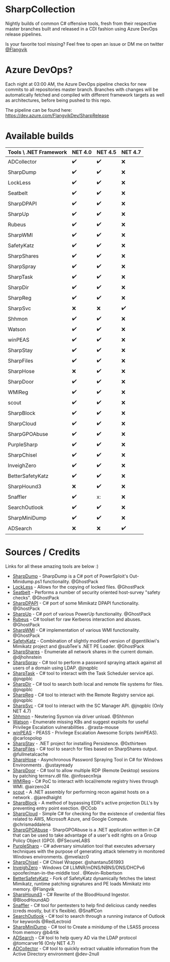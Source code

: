 # SharpCollection
Nightly builds of common C# offensive tools, fresh from their respective master branches built and released in a CDI fashion using Azure DevOps release pipelines. 

Is your favorite tool missing? Feel free to open an issue or DM me on twitter [@Flangvik](https://twitter.com/Flangvik)

# Azure DevOps? 
Each night at 03:00 AM, the Azure DevOps pipeline checks for new commits to all repositories master branch. Branches with changes will be automatically fetched and compiled with different framework targets as well as architectures, before being pushed to this repo. 

The pipeline can be found here:
https://dev.azure.com/FlangvikDev/SharpRelease

# Available builds

| Tools \ .NET Framework | NET 4.0 |  NET 4.5 |  NET 4.7 |
| --------------- | --------------- | --------------- | --------------- |
| ADCollector | :heavy_check_mark: | :heavy_check_mark: |  :x: |
| SharpDump | :heavy_check_mark: | :heavy_check_mark: |  :x: |
| LockLess | :heavy_check_mark: | :heavy_check_mark: |  :x: |
| Seatbelt | :heavy_check_mark: | :heavy_check_mark: |  :x: |
| SharpDPAPI | :heavy_check_mark: | :heavy_check_mark: |  :x: |
| SharpUp | :heavy_check_mark: | :heavy_check_mark: |  :x: |
| Rubeus | :heavy_check_mark: | :heavy_check_mark: |  :x: |
| SharpWMI | :heavy_check_mark: | :heavy_check_mark: |  :x: |
| SafetyKatz | :heavy_check_mark: | :heavy_check_mark: |  :x: |
| SharpShares | :heavy_check_mark: | :heavy_check_mark: |  :x: |
| SharpSpray | :heavy_check_mark: | :heavy_check_mark: |  :x: |
| SharpTask | :heavy_check_mark: | :heavy_check_mark: |  :x: |
| SharpDir | :heavy_check_mark: | :heavy_check_mark: |  :x: |
| SharpReg | :heavy_check_mark: | :heavy_check_mark: |  :x: |
| SharpSvc | :x: | :x: |  :heavy_check_mark: |
| Shhmon | :heavy_check_mark: | :heavy_check_mark: |  :x: |
| Watson | :heavy_check_mark: | :heavy_check_mark: |  :x: |
| winPEAS | :heavy_check_mark: | :heavy_check_mark: |  :x: |
| SharpStay | :heavy_check_mark: | :heavy_check_mark: |  :x: |
| SharpFiles | :heavy_check_mark: | :heavy_check_mark: |  :x: |
| SharpHose | :x: | :heavy_check_mark: |  :x: |
| SharpDoor | :heavy_check_mark: | :heavy_check_mark: |  :x: |
| WMIReg | :heavy_check_mark: | :heavy_check_mark: |  :x: |
| scout | :heavy_check_mark: | :heavy_check_mark: |  :x: |
| SharpBlock | :heavy_check_mark: | :heavy_check_mark: |  :x: |
| SharpCloud | :heavy_check_mark: | :heavy_check_mark: |  :x: |
| SharpGPOAbuse | :heavy_check_mark: | :heavy_check_mark: |  :x: |
| PurpleSharp | :heavy_check_mark: | :heavy_check_mark: |  :x: |
| SharpChisel | :heavy_check_mark: | :heavy_check_mark: |  :x: |
| InveighZero | :heavy_check_mark: | :heavy_check_mark: |  :x: |
| BetterSafetyKatz | :heavy_check_mark: | :heavy_check_mark: |  :x: |
| SharpHound3 | :x: | :heavy_check_mark: |  :x: |
| Snaffler | :heavy_check_mark: | x: |  :x: |
| SearchOutlook | :heavy_check_mark: | :heavy_check_mark: |  :x: |
| SharpMiniDump | :heavy_check_mark: | :heavy_check_mark: |  :x: |
| ADSearch | :x: | :x: |  :heavy_check_mark: |


# Sources / Credits
Links for all these amazing tools are below :) 

* [SharpDump](https://github.com/GhostPack/SharpDump) - SharpDump is a C# port of PowerSploit's Out-Minidump.ps1 functionality. @GhostPack
* [LockLess](https://github.com/GhostPack/LockLess) - Allows for the copying of locked files. @GhostPack
* [Seatbelt](https://github.com/GhostPack/Seatbelt) - Performs a number of security oriented host-survey "safety checks". @GhostPack
* [SharpDPAPI](https://github.com/GhostPack/SharpDPAPI) -  C# port of some Mimikatz DPAPI functionality. @GhostPack
* [SharpUp](https://github.com/GhostPack/SharpUp) -  C# port of various PowerUp functionality. @GhostPack
* [Rubeus](https://github.com/GhostPack/Rubeus) -  C# toolset for raw Kerberos interaction and abuses. @GhostPack
* [SharpWMI](https://github.com/GhostPack/SharpWMI) -   C# implementation of various WMI functionality. @GhostPack
* [SafetyKatz](https://github.com/GhostPack/SafetyKatz) - Combination of slightly modified version of @gentilkiwi's Mimikatz project and @subTee's .NET PE Loader.  @GhostPack
* [SharpShares](https://github.com/djhohnstein/SharpShares) - Enumerate all network shares in the current domain. @djhohnstein
* [SharpSpray](https://github.com/jnqpblc/SharpSpray) - C# tool to perform a password spraying attack against all users of a domain using LDAP. @jnqpblc
* [SharpTask](https://github.com/jnqpblc/SharpTask) -  C# tool to interact with the Task Scheduler service api. @jnqpblc
* [SharpDir](https://github.com/jnqpblc/SharpDir) - C# tool to search both local and remote file systems for files. @jnqpblc
* [SharpReg](https://github.com/jnqpblc/SharpReg) - C# tool to interact with the Remote Registry service api. @jnqpblc
* [SharpSvc](https://github.com/jnqpblc/SharpSvc) - C# tool to interact with the SC Manager API. @jnqpblc (Only NET 4.7)
* [Shhmon](https://github.com/matterpreter/Shhmon) - Neutering Sysmon via driver unload. @Shhmon
* [Watson](https://github.com/rasta-mouse/Watson) - Enumerate missing KBs and suggest exploits for useful Privilege Escalation vulnerabilities . @rasta-mouse
* [winPEAS](https://github.com/carlospolop/privilege-escalation-awesome-scripts-suite) - PEASS - Privilege Escalation Awesome Scripts (winPEAS). @carlospolop
* [SharpStay](https://github.com/0xthirteen/SharpStay) - .NET project for installing Persistence. @0xthirteen
* [SharpFiles](https://github.com/fullmetalcache/SharpFiles) - C# tool to search for files based on SharpShares output. @fullmetalcache
* [SharpHose](https://github.com/ustayready/SharpHose) - Asynchronous Password Spraying Tool in C# for Windows Environments . @ustayready
* [SharpDoor](https://github.com/infosecn1nja/SharpDoor) - C# tool to allow multiple RDP (Remote Desktop) sessions by patching termsrv.dll file. @infosecn1nja
* [WMIReg](https://github.com/airzero24/WMIReg) - C# PoC to interact with local/remote registry hives through WMI. @airzero24
* [scout](https://github.com/jaredhaight/scout) - A .NET assembly for performing recon against hosts on a network . @jaredhaight
* [SharpBlock](https://github.com/CCob/SharpBlock) - A method of bypassing EDR's active projection DLL's by preventing entry point exection. @CCob
* [SharpCloud](https://github.com/chrismaddalena/SharpCloud) - Simple C# for checking for the existence of credential files related to AWS, Microsoft Azure, and Google Compute. @chrismaddalena
* [SharpGPOAbuse](https://github.com/FSecureLABS/SharpGPOAbuse) - SharpGPOAbuse is a .NET application written in C# that can be used to take advantage of a user's edit rights on a Group Policy Object (GPO). @FSecureLABS
* [PurpleSharp](https://github.com/mvelazc0/PurpleSharp) - C# adversary simulation tool that executes adversary techniques with the purpose of generating attack telemetry in monitored Windows environments. @mvelazc0
* [SharpChisel](https://github.com/shantanu561993/SharpChisel) -  C# Chisel Wrapper. @shantanu561993
* [InveighZero](https://github.com/Kevin-Robertson/InveighZero) - Windows C# LLMNR/mDNS/NBNS/DNS/DHCPv6 spoofer/man-in-the-middle tool . @Kevin-Robertson
* [BetterSafetyKatz](https://github.com/Flangvik/BetterSafetyKatz) - Fork of SafetyKatz dynamically fetches the latest Mimikatz, runtime patching signatures and PE loads Mimikatz into memory. @Flangvik
* [SharpHound3](https://github.com/BloodHoundAD/SharpHound3) - C# Rewrite of the BloodHound Ingestor. @BloodHoundAD
* [Snaffler](https://github.com/SnaffCon/Snaffler) - C# tool for pentesters to help find delicious candy needles (creds mostly, but it's flexible). @SnaffCon
* [SearchOutlook](https://github.com/RedLectroid/SearchOutlook) - C# tool to search through a running instance of Outlook for keywords @RedLectroid
* [SharpMiniDump](https://github.com/b4rtik/SharpMiniDump) - C# tool to Create a minidump of the LSASS process from memory  @b4rtik
* [ADSearch](https://github.com/tomcarver16/ADSearch) - C# tool to help query AD via the LDAP protocol @tomcarver16 (Only NET 4.7)
* [ADCollector](https://github.com/dev-2null/ADCollector) - C# tool to quickly extract valuable information from the Active Directory environment @dev-2null

